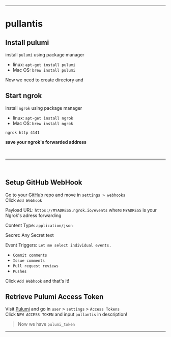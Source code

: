 <hr> 

# pullantis

## Install pulumi
install `pulumi` using package manager 
- linux: `apt-get install pulumi` 
- Mac OS: `brew install pulumi` 

Now we need to create directory and 

## Start ngrok
install `ngrok` using package manager 
- linux: `apt-get install ngrok` 
- Mac OS: `brew install ngrok` 
```
ngrok http 4141
```
**save your ngrok's forwarded address**

<br> 
<hr> 
<br> 


## Setup GitHub WebHook
Go to your [GitHub](https://www.github.com) repo and move in `settings > webhooks`  
Click `Add Webhook`   
 
Payload URL:  `https://MYADRESS.ngrok.io/events` where `MYADRESS` is your Ngrok's adress forwarding

Content Type: `application/json`  

Secret: Any Secret text

Event Triggers:  `Let me select individual events.`  

- `Commit comments` 
- `Issue comments`
- `Pull request reviews`
- `Pushes` 
  
Click `Add Webhook` and that's it!


 ## Retrieve Pulumi Access Token

 Visit [Pulumi](https://app.pulumi.com/) and go in `user` > `settings` > `Access Tokens`  
 Click `NEW ACCESS TOKEN` and input `pullantis` in description!   
 > Now we have `pulumi_token`



<hr> 
<br> 
<br> 
